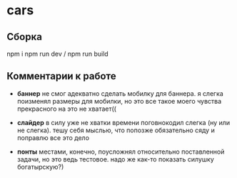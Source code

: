 # cars

## Сборка

npm i
npm run dev / npm run build

## Комментарии к работе

- **баннер**
  не смог адекватно сделать мобилку для баннера. я слегка поизменял размеры для мобилки, но это все такое
  моего чувства прекрасного на это не хватает((

- **слайдер**
  в силу уже не хватки времени поговнокодил слегка (ну или не слегка). тешу себя мыслью, что попозже обязательно сяду и поправлю все это дело

- **понты**
  местами, конечно, поусложнял относительно поставленной задачи, но это ведь тестовое. надо же как-то показать силушку богатырскую?)
